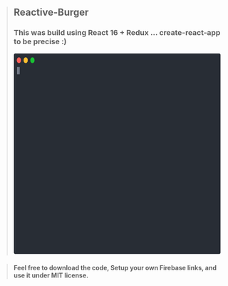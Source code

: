 > ## Reactive-Burger
> ### This was build using React 16 + Redux ... create-react-app to be precise :)
> <img src="https://github.com/BiggaHD/Reactive-Burger/blob/master/create-react-app.svg" height="450" width="600">

> #### Feel free to download the code, Setup your own Firebase links, and use it under MIT license.
